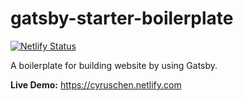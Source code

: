 # gatsby-starter-boilerplate

[![Netlify Status](https://api.netlify.com/api/v1/badges/c0ca5dfc-6d7f-4bf4-9f60-2987a9776f35/deploy-status)](https://app.netlify.com/sites/yew-starter/deploys)

A boilerplate for building website by using Gatsby.

**Live Demo:** https://cyruschen.netlify.com
